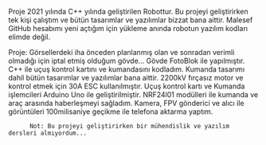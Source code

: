 Proje 2021 yılında C++ yılında geliştirilen Robottur. Bu projeyi geliştirirken tek kişi çalıştım ve bütün tasarımlar ve yazılımlar bizzat bana aittir. 
Malesef GitHub hesabımı yeni açtığım için yükleme anında robotun yazılım kodları elimde değil.

   Proje: Görsellerdeki iha önceden planlanmış olan ve sonradan verimli olmadığı için iptal etmiş olduğum gövde... Gövde FotoBlok ile yapılmıştır.
          C++ ile uçuş kontrol kartını ve kumandasını kodladım. Kumanda tasarımı dahil bütün tasarımlar ve yazılımlar bana aittir. 2200kV fırçasız motor ve kontrol etmek için 30A ESC kullanılmıştır.
          Uçuş kontrol kartı ve Kumanda işlemcileri Arduino Uno ile geliştirilmiştir. NRF24l01 modülleri ile kumanda ve araç arasında haberleşmeyi sağladım. Kamera, FPV gönderici ve alıcı ile görüntüleri
          100milisaniye geçikme ile telefona aktarma yaptım. 

          Not: Bu projeyi geliştirirken bir mühendislik ve yazılım dersleri almıyordum...
